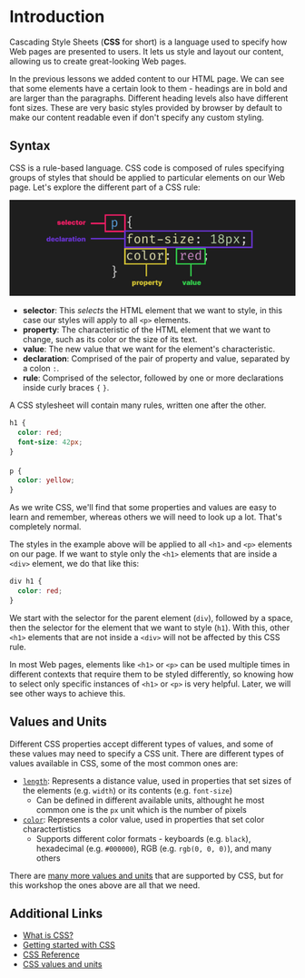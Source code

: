 # Introduction

Cascading Style Sheets (**CSS** for short) is a language used to specify how Web pages are presented to users. It lets us style and layout our content, allowing us to create great-looking Web pages.

In the previous lessons we added content to our HTML page. We can see that some elements have a certain look to them - headings are in bold and are larger than the paragraphs. Different heading levels also have different font sizes. These are very basic styles provided by browser by default to make our content readable even if don't specify any custom styling.

## Syntax

CSS is a rule-based language. CSS code is composed of rules specifying groups of styles that should be applied to particular elements on our Web page. Let's explore the different part of a CSS rule:

![CSS syntax](./images/css-syntax.jpg)

- **selector**: This _selects_ the HTML element that we want to style, in this case our styles will apply to all `<p>` elements.
- **property**: The characteristic of the HTML element that we want to change, such as its color or the size of its text.
- **value**: The new value that we want for the element's characteristic.
- **declaration**: Comprised of the pair of property and value, separated by a colon `:`.
- **rule**: Comprised of the selector, followed by one or more declarations inside curly braces `{` `}`.

A CSS stylesheet will contain many rules, written one after the other.

```css
h1 {
  color: red;
  font-size: 42px;
}

p {
  color: yellow;
}
```

As we write CSS, we'll find that some properties and values are easy to learn and remember, whereas others we will need to look up a lot. That's completely normal.

The styles in the example above will be applied to all `<h1>` and `<p>` elements on our page. If we want to style only the `<h1>` elements that are inside a `<div>` element, we do that like this:

```css
div h1 {
  color: red;
}
```

We start with the selector for the parent element (`div`), followed by a space, then the selector for the element that we want to style (`h1`). With this, other `<h1>` elements that are not inside a `<div>` will not be affected by this CSS rule.

In most Web pages, elements like `<h1>` or `<p>` can be used multiple times in different contexts that require them to be styled differently, so knowing how to select only specific instances of `<h1>` or `<p>` is very helpful. Later, we will see other ways to achieve this.

## Values and Units

Different CSS properties accept different types of values, and some of these values may need to specify a CSS unit. There are different types of values available in CSS, some of the most common ones are:

- [`length`](https://developer.mozilla.org/en-US/docs/Web/CSS/length): Represents a distance value, used in properties that set sizes of the elements (e.g. `width`) or its contents (e.g. `font-size`)
  - Can be defined in different available units, althought he most common one is the `px` unit which is the number of pixels
- [`color`](https://developer.mozilla.org/en-US/docs/Web/CSS/color_value): Represents a color value, used in properties that set color charactertistics
  - Supports different color formats - keyboards (e.g. `black`), hexadecimal (e.g. `#000000`), RGB (e.g. `rgb(0, 0, 0)`), and many others

There are [many more values and units](https://developer.mozilla.org/en-US/docs/Learn/CSS/Building_blocks/Values_and_units) that are supported by CSS, but for this workshop the ones above are all that we need.

## Additional Links

- [What is CSS?](https://developer.mozilla.org/en-US/docs/Learn/CSS/First_steps/What_is_CSS)
- [Getting started with CSS](https://developer.mozilla.org/en-US/docs/Learn/CSS/First_steps/Getting_started)
- [CSS Reference](https://cssreference.io/)
- [CSS values and units](https://developer.mozilla.org/en-US/docs/Learn/CSS/Building_blocks/Values_and_units)
